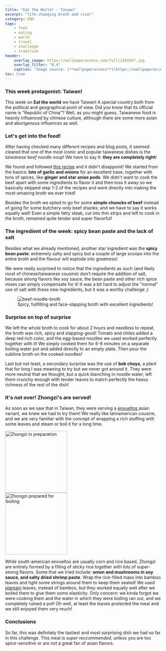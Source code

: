 ```yaml
---
title: "Eat the World! - Taiwan"
excerpt: "life-changing broth and rice!"
category: ENG
tags:
    - food
    - eating
    - world
    - travel
    - challenge
    - tradition
header:
    overlay_image: https://wallpaperaccess.com/full/1459267.jpg
    overlay_filter: "0.4"
    caption: "Image source: [**wallpaperaccess**](https://wallpaperaccess.com/taiwan-flag)"
toc: true
---
```

### This week protagonist: Taiwan!
This week on **Eat the world** we have Taiwan! A special country both from the political and geographical point of view. Did you know that its official name is "Republic of China"? Well, as you might guess, Taiwanese food is heavily influenced by chinese culture, although there are some more asian and aborigenous influences as well.

### Let's get into the food!
After having checked many different recipes and blog posts, it seemed cleared that one of the most iconic and popular taiwanese dishes is the _taiwanese beef noodle soup_! We have to say it: **they are completely right**!

We found and followed <a href="https://tasty.co/recipe/taiwanese-beef-noodle-soup">this recipe</a> and it didn't disappoint! We started from the basics: **lots of garlic and onions** for an excellent base, together with tons of spices, like **ginger and star anise pods**. We didn't want to cook the beef apart with some ingredients to flavor it and then toss it away so we basically skipped step 1-2 of the recipes and went directly into making the most-amazing broth we ever tried!

Besides the broth we opted to go for some **simple chuncks of beef** instead of going for some butchery-only beef shanks; and we have to say it works equally well! Even a simple fatty steak, cut into thin strips and left to cook in the broth, remained quite tender and super flavorful!

### The ingredient of the week: spicy bean paste and the lack of salt
Besides what we already mentioned, another star ingredient was the **spicy bean paste**: extremely salty and spicy but a couple of large scoops into the entire broth and the flavour will explode into greatness!

We were really surprised to notice that the ingredients as such (and likely most of chinese/taiwanese cousine) don't require the addition of salt, because strong flavors like soy sauce, the bean paste and other rich spice mixes can simply compensate for it! It was a bit hard to adjust the "normal" use of salt with these new ingredients, but it was a worthy challenge ;)

<figure style="width: 500px" class="align-center">
        <img src="{{ site.url }}{{ site.baseurl }}/assets/images/eat_the_world/taiwan.jpg" alt="beef-noodle-broth">
        <figcaption>Spicy, fullfilling and face-slapping broth with excellent ingredients!</figcaption>
</figure>

### Surprise on top of surprise
We left the whole broth to cook for about 2 hours and needless to repeat, the broth was rich, spicy and slapping-good! Tomato and chiles added a deep red rich color, and the egg-based noodles we used worked perfectly together with it! We simply cooked them for 6-8 minutes on a separate boiling water pot and added directly to an empty plate. Then pour the sublime broth on the cooked noodles!

Last but not least, a secondary surprise was the use of **bok choys**, a plant that for long I was meaning to try but we never got around it. They were more neutral that we thought, but a quick blanching in noodle water, left them crunchy enough with tender leaves to match perfectly the heavy richness of the rest of the dish!

### It's not over! Zhongzi's are served!
As soon as we saw that in Taiwan, they were serving a <a href="https://es.wikipedia.org/wiki/Envuelto"> envueltos </a> asian variant, we knew we had to try them! We really like latinamerican cousine, and we are very familiar with the concept of wrapping a rich stuffing with some leaves and steam or boil it for a long time.

<div class="row">
  <div class="column">
    <img src="taiwan_2.jpg" alt="Zhongzi in preparation" style="width:200px">
  </div>
  <div class="column">
    <img src="taiwan_3.jpg" alt="Zhongzi prepared for boiling" style="width:200px">
  </div>
</div>

While south-american envueltos are usually corn and rice based, Zhongzi are entirely formed by a filling of sticky rice together with lots of super-strong flavors. Some that we tried include: **onion and mushrooms in soy sauce, and salty dried shrimp paste**. Wrap the rice-filled mass into bamboo leaves and tight some strings around them to keep them sealed! We used <a href="https://en.wikipedia.org/wiki/Cooking_banana">plantain</a> leaves, instead of bamboo, but they worked equally well after we boiled them to give them some elasticity. Only concern: we kinda forgot we were cooking them and the water in which they were boiling ran out, and we completely ruined a pot! Oh well, at least the leaves protected the meal and we still enjoyed them very much!

### Conclusions
So far, this was definitely the tastiest and most surprising dish we had so far in this challenge. This meal is _super reccommended_, unless you are too spice-sensitive or are not a great fan of asian flavors.